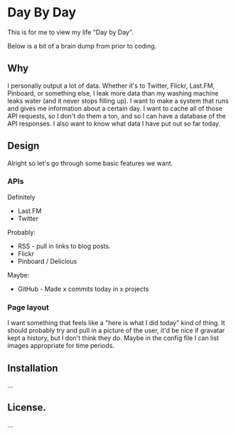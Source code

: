 # Day By Day

This is for me to view my life "Day by Day". 

Below is a bit of a brain dump from prior to coding.

## Why

I personally output a lot of data. Whether it's to Twitter, Flickr, Last.FM, Pinboard, or something else, I leak more data than my washing machine leaks water (and it never stops filling up). I want to make a system that runs and gives me information about a certain day. I want to cache all of those API requests, so I don't do them a ton, and so I can have a database of the API responses. I also want to know what data I have put out so far today.

## Design

Alright so let's go through some basic features we want.

### APIs

Definitely

 * Last.FM
 * Twitter

Probably:

 * RSS - pull in links to blog posts.
 * Flickr
 * Pinboard / Delicious

Maybe:

 * GitHub - Made x commits today in x projects

### Page layout

I want something that feels like a "here is what I did today" kind of thing. It should probably try and pull in a picture of the user, it'd be nice if gravatar kept a history, but I don't think they do. Maybe in the config file I can list images appropriate for time periods.

## Installation

...

## License.

...

